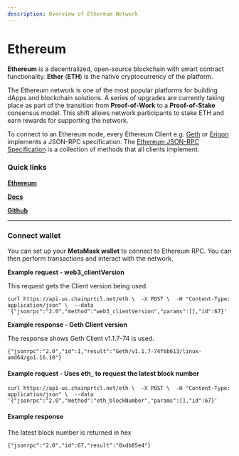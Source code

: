 ```yaml
---
description: Overview of Ethereum Network
---
```


# Ethereum

**Ethereum** is a decentralized, open-source blockchain with smart contract functionality. **Ether** (**ETH**) is the native cryptocurrency of the platform.

The Ethereum network is one of the most popular platforms for building dApps and blockchain solutions. A series of upgrades are currently taking place as part of the transition from **Proof-of-Work** to a **Proof-of-Stake** consensus model. This shift allows network participants to stake ETH and earn rewards for supporting the network.

To connect to an Ethereum node, every Ethereum Client e.g. [Geth](https://geth.ethereum.org/) or [Erigon](https://github.com/ledgerwatch/erigon) implements a JSON-RPC specification. The [Ethereum JSON-RPC Specification](https://playground.open-rpc.org/?schemaUrl=https://raw.githubusercontent.com/ethereum/eth1.0-apis/assembled-spec/openrpc.json\&uiSchema%5BappBar%5D%5Bui:splitView%5D=true\&uiSchema%5BappBar%5D%5Bui:input%5D=false\&uiSchema%5BappBar%5D%5Bui:examplesDropdown%5D=false) is a collection of methods that all clients implement.

### Quick links[​](https://docs.chain.com/docs/cloud/supported-chains/ethereum/#quick-links) <a href="#quick-links" id="quick-links"></a>

​[**Ethereum**](https://ethereum.org/en/developers/)

[**Docs**](https://ethereum.org/en/developers/docs/apis/json-rpc/)

[**Github**](https://github.com/ethereum/eth1.0-apis)

***

### Connect wallet[​](https://docs.chain.com/docs/cloud/supported-chains/ethereum/#connect-wallet) <a href="#connect-wallet" id="connect-wallet"></a>

You can set up your **MetaMask wallet** to connect to Ethereum RPC. You can then perform transactions and interact with the network.

**Example request - web3\_clientVersion**[**​**](https://docs.chain.com/docs/cloud/supported-chains/ethereum/#example-request---web3\_clientversion)

This request gets the Client version being used.

```
curl https://api-us.chainprtcl.net/eth \  -X POST \  -H "Content-Type: application/json" \  --data '{"jsonrpc":"2.0","method":"web3_clientVersion","params":[],"id":67}'
```

**Example response - Geth Client version**[**​**](https://docs.chain.com/docs/cloud/supported-chains/ethereum/#example-response---geth-client-version)

The response shows Geth Client v1.1.7-74 is used.

```
{"jsonrpc":"2.0","id":1,"result":"Geth/v1.1.7-74f6b613/linux-amd64/go1.16.10"}
```



#### Example request - Uses eth\_ to request the latest block number[​](https://docs.chain.com/docs/cloud/supported-chains/ethereum/#example-request---uses-eth\_-to-request-the-latest-block-number) <a href="#example-request---uses-eth_-to-request-the-latest-block-number" id="example-request---uses-eth_-to-request-the-latest-block-number"></a>

```
curl https://api-us.chainprtcl.net/eth \  -X POST \  -H "Content-Type: application/json" \  --data '{"jsonrpc":"2.0","method":"eth_blockNumber","params":[],"id":67}'
```

#### Example response[​](https://docs.chain.com/docs/cloud/supported-chains/ethereum/#example-response) <a href="#example-response" id="example-response"></a>

The latest block number is returned in hex

```
{"jsonrpc":"2.0","id":67,"result":"0xdb85e4"}
```